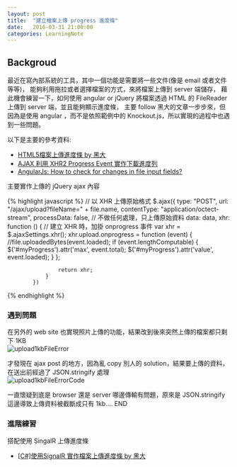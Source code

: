 ```yaml
---
layout: post
title:  "建立檔案上傳 progress 進度條"
date:   2016-03-31 21:00:00
categories: LearningNote
---
```


## Backgroud
最近在寫內部系統的工具，其中一個功能是需要將一些文件(像是 email 或者文件等等)，
能夠利用拖拉或者選擇檔案的方式，來將檔案上傳到 server 端儲存，
藉此機會練習一下，如何使用 angular or jQuery 將檔案透過 HTML 的 FileReader 上傳到 server 端，並且能夠顯示進度條，
主要 follow 黑大的文章一步步來，但因為是使用 angular ，而不是依照範例中的 Knockout.js，所以實現的過程中也遇到一些問題。

以下是主要的參考資料:

- [HTML5檔案上傳進度條 by 黑大](http://blog.darkthread.net/post-2014-03-09-upload-progress-bar-w-xhr2.aspx)
- [AJAX 利用 XHR2 Progress Event 實作下載進度列](http://blog.toright.com/posts/3585/ajax-%E5%88%A9%E7%94%A8-xhr2-%E5%AF%A6%E4%BD%9C%E4%B8%8B%E8%BC%89%E9%80%B2%E5%BA%A6%E5%88%97-progress-event.html)
- [AngularJs: How to check for changes in file input fields?](http://stackoverflow.com/questions/17922557/angularjs-how-to-check-for-changes-in-file-input-fields )


主要實作上傳的 jQuery ajax 內容

 {% highlight javascript %}
 // 以 XHR 上傳原始格式
            $.ajax({
                type: "POST",
                url: "/ajax/upload?fileName=" + file.name,
                contentType: "application/octect-stream",
                processData: false, // 不做任何處理，只上傳原始資料
                data: data,
                xhr: function () {
                    // 建立 XHR 時，加掛 onprogress 事件
                    var xhr = $.ajaxSettings.xhr();
                    xhr.upload.onprogress = function (event) {
                        //file.uploadedBytes(event.loaded);
                        if (event.lengthComputable) {
                            $('#myProgress').attr('max', event.total);
                            $('#myProgress').attr('value', event.loaded);
                        }
                    };

                    return xhr;
                }
            })
 {% endhighlight %}
 
 
### 遇到問題
     
在另外的 web site 也實現照片上傳的功能，結果改到後來突然上傳的檔案都只剩下 1KB  
![upload1kbFileError](https://raw.githubusercontent.com/livebreeze/BlogImages/master/Images2016/upload1kbFileError.png)

才發現在 ajax post 的地方，因為亂 copy 別人的 solution，結果要上傳的資料，在送出前經過了 JSON.stringify 處理  
![upload1kbFileErrorCode](https://raw.githubusercontent.com/livebreeze/BlogImages/master/Images2016/upload1kbFileErrorCode.png)

一直懷疑到底是 browser 還是 server 哪邊傳輸有問題，原來是 JSON.stringify 這邊導致上傳資料被截斷成只有 1kb....   END



### 進階練習

搭配使用 SingalR 上傳進度條  
- [[C#]使用SignalR 實作檔案上傳進度條 by 黑大](https://dotblogs.com.tw/ricochen/2014/10/16/146962)



